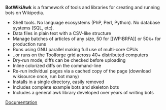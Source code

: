 **BotWikiAwk** is a framework of tools and libraries for creating and running bots on Wikipedia.

* Shell tools. No language ecosystems (PhP, Perl, Python). No database systems (SQL, etc). 
* Data files in plain text with a CSV-like structure
* Manage batches of articles of any size, 50 for [[WP:BRFA]] or 50k+ for production runs
* Runs using GNU parallel making full use of multi-core CPUs
* ..or runs on the Toolforge grid across 40+ distributed computers
* Dry-run mode, diffs can be checked before uploading 
* Inline colorized diffs on the command-line 
* Re-run individual pages via a cached copy of the page (download wikisource once, run bot many)
* Installs in a single directory, easily removed
* Includes complete example bots and skeleton bots 
* Includes a general awk library developed over years of writing bots 

[Documentation](https://en.wikipedia.org/wiki/User:GreenC/BotWikiAwk)
